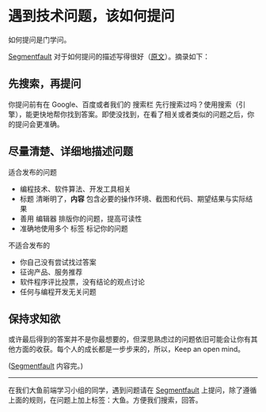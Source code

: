 # 遇到技术问题，该如何提问
如何提问是门学问。

[Segmentfault](https://segmentfault.com/) 对于如何提问的描述写得很好（[原文](https://segmentfault.com/howtoask)）。摘录如下：

## 先搜索，再提问
你提问前有在 Google、百度或者我们的 搜索栏 先行搜索过吗？使用搜索（引擎），能更快地帮你找到答案。即使没找到，在看了相关或者类似的问题之后，你的提问会更准确。


## 尽量清楚、详细地描述问题
适合发布的问题
* 编程技术、软件算法、开发工具相关
* 标题 清晰明了，**内容** 包含必要的操作环境、截图和代码、期望结果与实际结果
* 善用 编辑器 排版你的问题，提高可读性
* 准确地使用多个 标签 标记你的问题

不适合发布的
* 你自己没有尝试找过答案
* 征询产品、服务推荐
* 软件程序评比投票，没有结论的观点讨论
* 任何与编程开发无关问题

## 保持求知欲
或许最后得到的答案并不是你最想要的，但深思熟虑过的问题依旧可能会让你有其他方面的收获。每个人的成长都是一步步来的，所以，Keep an open mind。

([Segmentfault](https://segmentfault.com/) 内容完。)

***

在我们大鱼前端学习小组的同学，遇到问题请在 [Segmentfault](https://segmentfault.com/)  上提问，除了遵循上面的规则，在问题上加上标签：大鱼。方便我们搜索，回答。